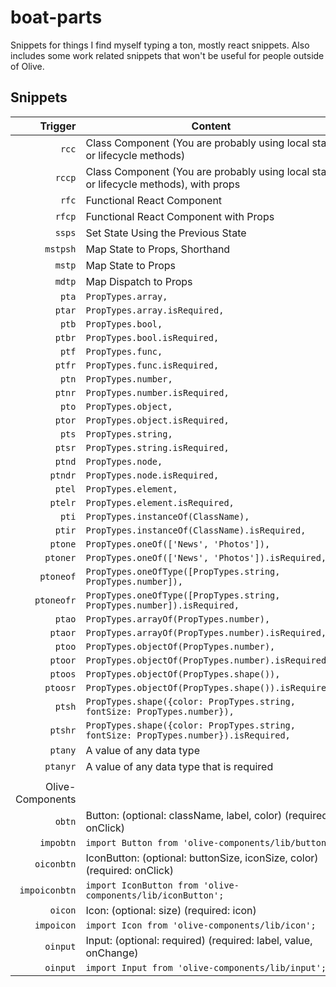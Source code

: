 # boat-parts

Snippets for things I find myself typing a ton, mostly react snippets. Also includes some work related snippets that won't be useful for people outside of Olive.

## Snippets

|          Trigger | Content                                                                               |
| ---------------: | ------------------------------------------------------------------------------------- |
|            `rcc` | Class Component (You are probably using local state or lifecycle methods)             |
|           `rccp` | Class Component (You are probably using local state or lifecycle methods), with props |
|            `rfc` | Functional React Component                                                            |
|           `rfcp` | Functional React Component with Props                                                 |
|           `ssps` | Set State Using the Previous State                                                    |
|         `mstpsh` | Map State to Props, Shorthand                                                         |
|           `mstp` | Map State to Props                                                                    |
|           `mdtp` | Map Dispatch to Props                                                                 |
|            `pta` | `PropTypes.array,`                                                                    |
|           `ptar` | `PropTypes.array.isRequired,`                                                         |
|            `ptb` | `PropTypes.bool,`                                                                     |
|           `ptbr` | `PropTypes.bool.isRequired,`                                                          |
|            `ptf` | `PropTypes.func,`                                                                     |
|           `ptfr` | `PropTypes.func.isRequired,`                                                          |
|            `ptn` | `PropTypes.number,`                                                                   |
|           `ptnr` | `PropTypes.number.isRequired,`                                                        |
|            `pto` | `PropTypes.object,`                                                                   |
|           `ptor` | `PropTypes.object.isRequired,`                                                        |
|            `pts` | `PropTypes.string,`                                                                   |
|           `ptsr` | `PropTypes.string.isRequired,`                                                        |
|           `ptnd` | `PropTypes.node,`                                                                     |
|          `ptndr` | `PropTypes.node.isRequired,`                                                          |
|           `ptel` | `PropTypes.element,`                                                                  |
|          `ptelr` | `PropTypes.element.isRequired,`                                                       |
|            `pti` | `PropTypes.instanceOf(ClassName),`                                                    |
|           `ptir` | `PropTypes.instanceOf(ClassName).isRequired,`                                         |
|          `ptone` | `PropTypes.oneOf(['News', 'Photos']),`                                                |
|         `ptoner` | `PropTypes.oneOf(['News', 'Photos']).isRequired,`                                     |
|        `ptoneof` | `PropTypes.oneOfType([PropTypes.string, PropTypes.number]),`                          |
|       `ptoneofr` | `PropTypes.oneOfType([PropTypes.string, PropTypes.number]).isRequired,`               |
|           `ptao` | `PropTypes.arrayOf(PropTypes.number),`                                                |
|          `ptaor` | `PropTypes.arrayOf(PropTypes.number).isRequired,`                                     |
|           `ptoo` | `PropTypes.objectOf(PropTypes.number),`                                               |
|          `ptoor` | `PropTypes.objectOf(PropTypes.number).isRequired,`                                    |
|          `ptoos` | `PropTypes.objectOf(PropTypes.shape()),`                                              |
|         `ptoosr` | `PropTypes.objectOf(PropTypes.shape()).isRequired,`                                   |
|           `ptsh` | `PropTypes.shape({color: PropTypes.string, fontSize: PropTypes.number}),`             |
|          `ptshr` | `PropTypes.shape({color: PropTypes.string, fontSize: PropTypes.number}).isRequired,`  |
|          `ptany` | A value of any data type                                                              |
|         `ptanyr` | A value of any data type that is required                                             |
|                  |                                                                                       |
| Olive-Components |                                                                                       |
|           `obtn` | Button: (optional: className, label, color) (required: onClick)                       |
|        `impobtn` | `import Button from 'olive-components/lib/button';`                                   |
|       `oiconbtn` | IconButton: (optional: buttonSize, iconSize, color) (required: onClick)               |
|    `impoiconbtn` | `import IconButton from 'olive-components/lib/iconButton';`                           |
|          `oicon` | Icon: (optional: size) (required: icon)                                               |
|       `impoicon` | `import Icon from 'olive-components/lib/icon';`                                       |
|         `oinput` | Input: (optional: required) (required: label, value, onChange)                        |
|         `oinput` | `import Input from 'olive-components/lib/input';`                                     |
